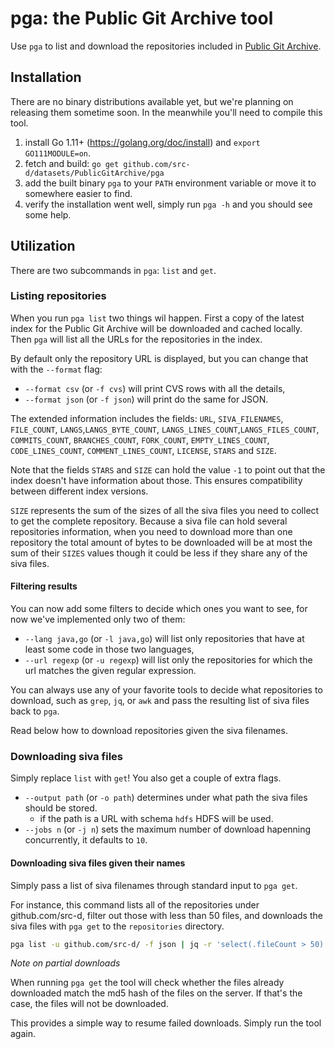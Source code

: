 # pga: the Public Git Archive tool

Use `pga` to list and download the repositories included in [Public Git Archive](http://pga.sourced.tech).

## Installation

There are no binary distributions available yet, but we're planning on releasing them sometime soon.
In the meanwhile you'll need to compile this tool.

1. install Go 1.11+ (https://golang.org/doc/install) and `export GO111MODULE=on`.
1. fetch and build: `go get github.com/src-d/datasets/PublicGitArchive/pga`
1. add the built binary `pga` to your `PATH` environment variable or move it to somewhere easier to find.
1. verify the installation went well, simply run `pga -h` and you should see some help.

## Utilization

There are two subcommands in `pga`: `list` and `get`.

### Listing repositories

When you run `pga list` two things wil happen.
First a copy of the latest index for the Public Git Archive will be downloaded and cached locally.
Then `pga` will list all the URLs for the repositories in the index.

By default only the repository URL is displayed, but you can change that with the `--format` flag:

- `--format csv` (or `-f cvs`) will print CVS rows with all the details,
- `--format json` (or `-f json`) will print do the same for JSON.

The extended information includes the fields: `URL`, `SIVA_FILENAMES`, `FILE_COUNT`, `LANGS`,`LANGS_BYTE_COUNT`, `LANGS_LINES_COUNT`,`LANGS_FILES_COUNT`, `COMMITS_COUNT`, `BRANCHES_COUNT`, `FORK_COUNT`, `EMPTY_LINES_COUNT`, `CODE_LINES_COUNT`, `COMMENT_LINES_COUNT`, `LICENSE`, `STARS` and `SIZE`.

Note that the fields `STARS` and `SIZE` can hold the value `-1` to point out that the index doesn't have information about those. This ensures compatibility between different index versions.

`SIZE` represents the sum of the sizes of all the siva files you need to collect to get the complete repository. Because a siva file can hold several repositories information, when you need to download more than one repository the total amount of bytes to be downloaded will be at most the sum of their `SIZES` values though it could be less if they share any of the siva files.

#### Filtering results

You can now add some filters to decide which ones you want to see, for now we've implemented only two
of them:

- `--lang java,go` (or `-l java,go`) will list only repositories that have at least some code in those two languages,
- `--url regexp` (or `-u regexp`) will list only the repositories for which the url matches the given regular expression.

You can always use any of your favorite tools to decide what repositories to download, such as `grep`, `jq`, or `awk` and
pass the resulting list of siva files back to `pga`.

Read below how to download repositories given the siva filenames.

### Downloading siva files

Simply replace `list` with `get`! You also get a couple of extra flags.

- `--output path` (or `-o path`) determines under what path the siva files should be stored.
  - if the path is a URL with schema `hdfs` HDFS will be used.
- `--jobs n` (or `-j n`) sets the maximum number of download hapenning concurrently, it defaults to `10`.

#### Downloading siva files given their names

Simply pass a list of siva filenames through standard input to `pga get`.

For instance, this command lists all of the repositories under github.com/src-d, filter out those with less than 50 files,
and downloads the siva files with `pga get` to the `repositories` directory.

```bash
pga list -u github.com/src-d/ -f json | jq -r 'select(.fileCount > 50) | .sivaFilenames[]' | pga get -i -o repositories
```

_Note on partial downloads_

When running `pga get` the tool will check whether the files already
downloaded match the md5 hash of the files on the server. If that's the case,
the files will not be downloaded.

This provides a simple way to resume failed downloads. Simply run the tool again.
